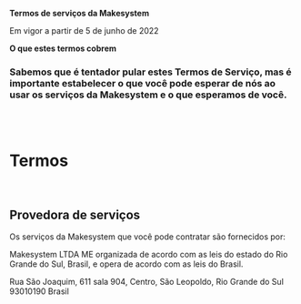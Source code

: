 **Termos de serviços da Makesystem**
<br/>

Em vigor a partir de 5 de junho de 2022
<br/>
 
**O que estes termos cobrem**
### Sabemos que é tentador pular estes Termos de Serviço, mas é importante estabelecer o que você pode esperar de nós ao usar os serviços  da Makesystem e o que esperamos de você.
<br/>
<br/>

# Termos
<br/>


## Provedora de serviços

Os  serviços da Makesystem que você pode contratar são fornecidos por:

Makesystem LTDA  ME
organizada de acordo com as leis do estado do Rio Grande do Sul, Brasil, e opera de  acordo com as leis do Brasil.

Rua São Joaquim, 611 sala 904, Centro, 
São Leopoldo, Rio Grande do Sul 93010190
Brasil
